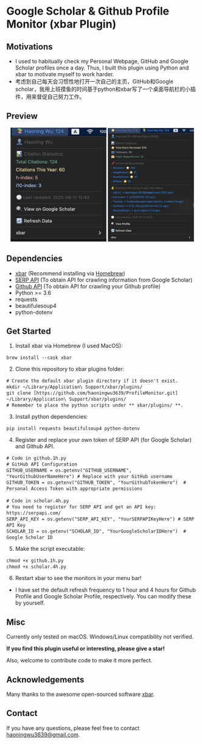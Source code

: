 # Google Scholar & Github Profile Monitor (xbar Plugin)

## Motivations
- I used to habitually check my Personal Webpage, GitHub and Google Scholar profiles once a day. Thus, I built this plugin using Python and xbar to motivate myself to work harder.
- 考虑到自己每天会习惯性地打开一次自己的主页，GitHub和Google scholar，我用上班摸鱼的时间基于python和xbar写了一个桌面导航栏的小插件，用来督促自己努力工作。

## Preview
<p align="center">
  <img src="./assets/scholar_state.png" width="50%">
  <img src="./assets/github_state.png" width="45%">
</p>

## Dependencies
- [xbar](https://github.com/matryer/xbar) (Recommend installing via [Homebrew](https://brew.sh/))
- [SERP API](https://serpapi.com/dashboard) (To obtain API for crawling information from Google Scholar)
- [Github API](https://github.com/settings/tokens) (To obtain API for crawling your Github profile)
- Python >= 3.6
- requests
- beautifulesoup4
- python-dotenv

## Get Started
1. Install xbar via Homebrew (I used MacOS):
```
brew install --cask xbar
```

2. Clone this repository to xbar plugins folder:

```
# Create the default xbar plugin directory if it doesn't exist.
mkdir ~/Library/Application\ Support/xbar/plugins/
git clone [https://github.com/haoningwu3639/ProfileMonitor.git] ~/Library/Application\ Support/xbar/plugins/
# Remember to place the python scripts under ** xbar/plugins/ **.
```

3. Install python dependencies:
```
pip install requests beautifulsoup4 python-dotenv
```

4. Register and replace your own token of SERP API (for Google Scholar) and Github API.
```
# Code in github.1h.py
# GitHub API Configuration
GITHUB_USERNAME = os.getenv("GITHUB_USERNAME", "YourGithubUserNameHere") # Replace with your GitHub username
GITHUB_TOKEN = os.getenv("GITHUB_TOKEN", "YourGithubTokenHere")  # Personal Access Token with appropriate permissions

# Code in scholar.4h.py
# You need to register for SERP API and get an API key: https://serpapi.com/
SERP_API_KEY = os.getenv("SERP_API_KEY", "YourSERPAPIKeyHere") # SERP API Key
SCHOLAR_ID = os.getenv("SCHOLAR_ID", "YourGoogleScholarIDHere")  # Google Scholar ID

```

5. Make the script executable:
```
chmod +x github.1h.py
chmod +x scholar.4h.py
```

6. Restart xbar to see the monitors in your menu bar!
- I have set the default refresh frequency to 1 hour and 4 hours for Github Profile and Google Scholar Profile, respectively. You can modify these by yourself.

## Misc
Currently only tested on macOS. Windows/Linux compatibility not verified.

**If you find this plugin useful or interesting, please give a star!**

Also, welcome to contribute code to make it more perfect.


## Acknowledgements
Many thanks to the awesome open-sourced software [xbar](https://github.com/matryer/xbar).

## Contact
If you have any questions, please feel free to contact haoningwu3639@gmail.com.
